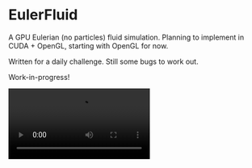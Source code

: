 # EulerFluid

A GPU Eulerian (no particles) fluid simulation. Planning to implement in CUDA + OpenGL, starting with OpenGL for now.

Written for a daily challenge. Still some bugs to work out.

Work-in-progress!

<video src='[your URL here](https://www.adamlastowka.com/dump/fluid_demo_1.mp4)' width=280/>
